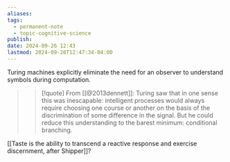 ```yaml
---
aliases: 
tags:
  - permanent-note
  - topic-cognitive-science
publish: 
date: 2024-09-26 12:43
lastmod: 2024-09-26T12:47:34-04:00
---
```

Turing machines explicitly eliminate the need for an observer to understand symbols during computation. 

>>[!quote] From [[@2013dennett]]:
>Turing saw that in one sense this was inescapable: intelligent processes would always require choosing one course or another on the basis of the discrimination of some difference in the signal. But he could reduce this understanding to the barest minimum: conditional branching.

[[Taste is the ability to transcend a reactive response and exercise discernment, after Shipper]]?